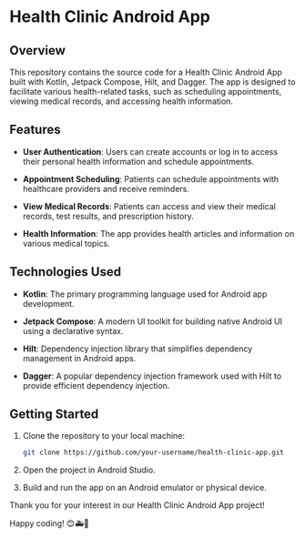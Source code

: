 # Health Clinic Android App

## Overview

This repository contains the source code for a Health Clinic Android App built with Kotlin, Jetpack Compose, Hilt, and Dagger. The app is designed to facilitate various health-related tasks, such as scheduling appointments, viewing medical records, and accessing health information.

## Features

- **User Authentication**: Users can create accounts or log in to access their personal health information and schedule appointments.

- **Appointment Scheduling**: Patients can schedule appointments with healthcare providers and receive reminders.

- **View Medical Records**: Patients can access and view their medical records, test results, and prescription history.

- **Health Information**: The app provides health articles and information on various medical topics.

## Technologies Used

- **Kotlin**: The primary programming language used for Android app development.

- **Jetpack Compose**: A modern UI toolkit for building native Android UI using a declarative syntax.

- **Hilt**: Dependency injection library that simplifies dependency management in Android apps.

- **Dagger**: A popular dependency injection framework used with Hilt to provide efficient dependency injection.

## Getting Started

1. Clone the repository to your local machine:

   ```bash
   git clone https://github.com/your-username/health-clinic-app.git
   ```

2. Open the project in Android Studio.

3. Build and run the app on an Android emulator or physical device.


Thank you for your interest in our Health Clinic Android App project!

Happy coding! 😊🚑📱
